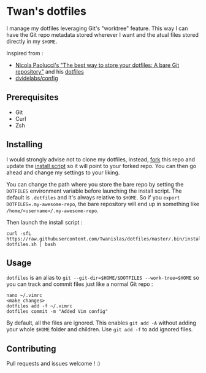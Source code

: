 # Twan's dotfiles
I manage my dotfiles leveraging Git's "worktree" feature. This way I can have the Git repo metadata stored wherever I want and the atual files stored directly in my `$HOME`.

Inspired from :
* [Nicola Paolucci's "The best way to store your dotfiles: A bare Git repository"](https://developer.atlassian.com/blog/2016/02/best-way-to-store-dotfiles-git-bare-repo/) and his [dotfiles](https://bitbucket.org/durdn/cfg)
* [dvidelabs/config](https://github.com/dvidelabs/config)

## Prerequisites
* Git
* Curl
* Zsh

## Installing
I would strongly advise not to clone my dotfiles, instead, [fork](https://github.com/Twanislas/dotfiles/fork) this repo and update the [install script](.bin/install-dotfiles.sh#L11) so it will point to your forked repo. You can then go ahead and change my settings to your liking.

You can change the path where you store the bare repo by setting the `DOTFILES` environment variable before launching the install script. The default is `.dotfiles` and it's always relative to `$HOME`. So if you `export DOTFILES=.my-awesome-repo`, the bare repository will end up in something like `/home/<username>/.my-awesome-repo`.

Then launch the install script :
```
curl -sfL https://raw.githubusercontent.com/Twanislas/dotfiles/master/.bin/install-dotfiles.sh | bash
```

## Usage
`dotfiles` is an alias to `git --git-dir=$HOME/$DOTFILES --work-tree=$HOME` so you can track and commit files just like a normal Git repo :
```
nano ~/.vimrc
<make changes>
dotfiles add -f ~/.vimrc
dotfiles commit -m "Added Vim config"
```
By default, all the files are ignored. This enables `git add -A` without adding your whole `$HOME` folder and children. Use `git add -f` to add ignored files.

## Contributing
Pull requests and issues welcome ! :)
